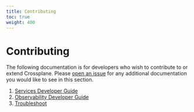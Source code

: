 ```yaml
---
title: Contributing
toc: true
weight: 400
---
```


# Contributing

The following documentation is for developers who wish to contribute to or
extend Crossplane. Please [open an
issue](https://github.com/crossplane/crossplane/issues/new) for any additional
documentation you would like to see in this section.

1. [Services Developer Guide]
2. [Observability Developer Guide]
3. [Troubleshoot]

<!-- Named Link -->

[Services Developer Guide]: services_developer_guide.md
[Observability Developer Guide]: observability_developer_guide.md
[Troubleshoot]: troubleshoot.md